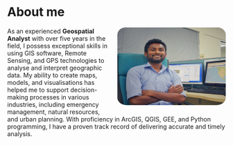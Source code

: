 <style>
img {
  float: right;
  margin: 0px 0px 15px 20px;
}
</style>

# About me
<p><img src="/images/profile.png" width="250" height="180">
As an experienced <b>Geospatial Analyst</b> with over five years in the field, I possess exceptional skills in using GIS software, Remote Sensing, and GPS technologies to analyse and interpret geographic data. My ability to create maps, models, and visualisations has helped me to support decision-making processes in various industries, including emergency management, natural resources, and urban planning. With proficiency in ArcGIS, QGIS, GEE, and Python programming, I have a proven track record of delivering accurate and timely analysis.
</p>

